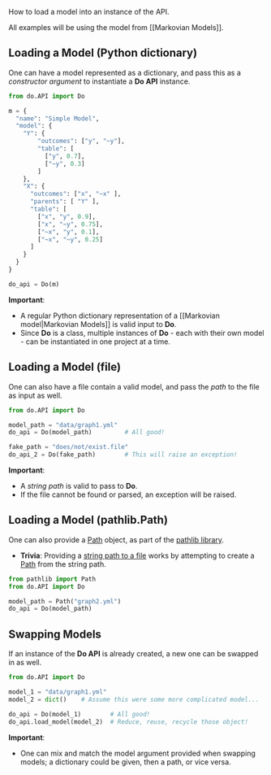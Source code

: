 How to load a model into an instance of the API.

All examples will be using the model from [[Markovian Models]].

## Loading a Model (Python dictionary)

One can have a model represented as a dictionary, and pass this as a *constructor argument* to instantiate a **Do API** instance.

```python
from do.API import Do

m = {
  "name": "Simple Model",
  "model": {
    "Y": {
        "outcomes": ["y", "~y"],
        "table": [
          ["y", 0.7], 
          ["~y", 0.3]
        ] 
    },
    "X": {
      "outcomes": ["x", "~x" ],
      "parents": [ "Y" ],
      "table": [
        ["x", "y", 0.9],
        ["x", "~y", 0.75],
        ["~x", "y", 0.1],
        ["~x", "~y", 0.25]
      ]
    }
  }
}

do_api = Do(m)
```

**Important**:
- A regular Python dictionary representation of a [[Markovian model|Markovian Models]] is valid input to **Do**.
- Since **Do** is a class, multiple instances of **Do** - each with their own model - can be instantiated in one project at a time.

## Loading a Model (file)

One can also have a file contain a valid model, and pass the *path* to the file as input as well.

```python
from do.API import Do

model_path = "data/graph1.yml"
do_api = Do(model_path)         # All good!

fake_path = "does/not/exist.file"
do_api_2 = Do(fake_path)        # This will raise an exception!
```

**Important**:
- A *string path* is valid to pass to **Do**.
- If the file cannot be found or parsed, an exception will be raised.

## Loading a Model (pathlib.Path)

One can also provide a [Path](https://docs.python.org/3/library/pathlib.html#pathlib.Path) object, as part of the [pathlib library](https://docs.python.org/3/library/pathlib.html).
- **Trivia**: Providing a [string path to a file](#loading-a-model-file) works by attempting to create a [Path](https://docs.python.org/3/library/pathlib.html#pathlib.Path) from the string path.

```python
from pathlib import Path
from do.API import Do

model_path = Path("graph2.yml")
do_api = Do(model_path)
```

## Swapping Models

If an instance of the **Do API** is already created, a new one can be swapped in as well. 

```python
from do.API import Do

model_1 = "data/graph1.yml"
model_2 = dict()    # Assume this were some more complicated model...

do_api = Do(model_1)        # All good!
do_api.load_model(model_2)  # Reduce, reuse, recycle those object!
```

**Important**:
- One can mix and match the model argument provided when swapping models; a dictionary could be given, then a path, or vice versa.
